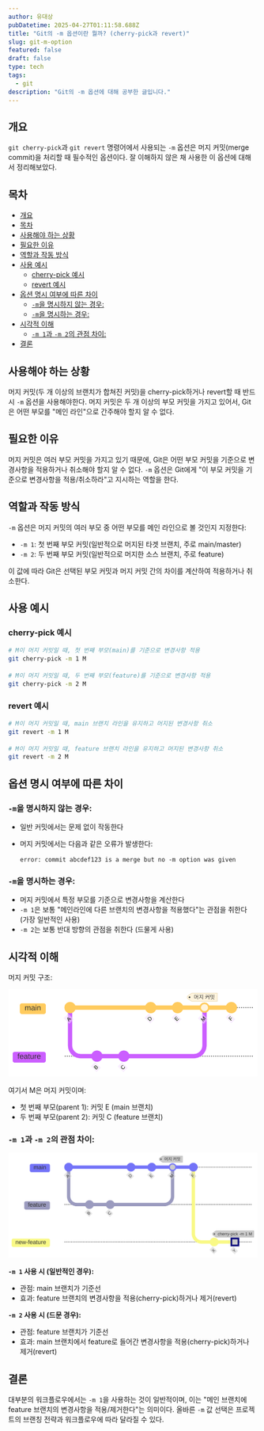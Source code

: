 ```yaml
---
author: 유대상
pubDatetime: 2025-04-27T01:11:58.688Z
title: "Git의 -m 옵션이란 뭘까? (cherry-pick과 revert)"
slug: git-m-option
featured: false
draft: false
type: tech
tags:
  - git
description: "Git의 -m 옵션에 대해 공부한 글입니다."
---
```


## 개요

`git cherry-pick`과 `git revert` 명령어에서 사용되는 `-m` 옵션은 머지 커밋(merge commit)을 처리할 때 필수적인 옵션이다. 잘 이해하지 않은 채 사용한 이 옵션에 대해서 정리해보았다.

## 목차

- [개요](#개요)
- [목차](#목차)
- [사용해야 하는 상황](#사용해야-하는-상황)
- [필요한 이유](#필요한-이유)
- [역할과 작동 방식](#역할과-작동-방식)
- [사용 예시](#사용-예시)
  - [cherry-pick 예시](#cherry-pick-예시)
  - [revert 예시](#revert-예시)
- [옵션 명시 여부에 따른 차이](#옵션-명시-여부에-따른-차이)
  - [`-m`을 명시하지 않는 경우:](#-m을-명시하지-않는-경우)
  - [`-m`을 명시하는 경우:](#-m을-명시하는-경우)
- [시각적 이해](#시각적-이해)
  - [`-m 1`과 `-m 2`의 관점 차이:](#-m-1과--m-2의-관점-차이)
- [결론](#결론)

## 사용해야 하는 상황

머지 커밋(두 개 이상의 브랜치가 합쳐진 커밋)을 cherry-pick하거나 revert할 때 반드시 `-m` 옵션을 사용해야한다. 머지 커밋은 두 개 이상의 부모 커밋을 가지고 있어서, Git은 어떤 부모를 "메인 라인"으로 간주해야 할지 알 수 없다.

## 필요한 이유

머지 커밋은 여러 부모 커밋을 가지고 있기 때문에, Git은 어떤 부모 커밋을 기준으로 변경사항을 적용하거나 취소해야 할지 알 수 없다. `-m` 옵션은 Git에게 "이 부모 커밋을 기준으로 변경사항을 적용/취소하라"고 지시하는 역할을 한다.

## 역할과 작동 방식

`-m` 옵션은 머지 커밋의 여러 부모 중 어떤 부모를 메인 라인으로 볼 것인지 지정한다:

- `-m 1`: 첫 번째 부모 커밋(일반적으로 머지된 타겟 브랜치, 주로 main/master)
- `-m 2`: 두 번째 부모 커밋(일반적으로 머지한 소스 브랜치, 주로 feature)

이 값에 따라 Git은 선택된 부모 커밋과 머지 커밋 간의 차이를 계산하여 적용하거나 취소한다.

## 사용 예시

### cherry-pick 예시

```bash
# M이 머지 커밋일 때, 첫 번째 부모(main)를 기준으로 변경사항 적용
git cherry-pick -m 1 M

# M이 머지 커밋일 때, 두 번째 부모(feature)를 기준으로 변경사항 적용
git cherry-pick -m 2 M
```

### revert 예시

```bash
# M이 머지 커밋일 때, main 브랜치 라인을 유지하고 머지된 변경사항 취소
git revert -m 1 M

# M이 머지 커밋일 때, feature 브랜치 라인을 유지하고 머지된 변경사항 취소
git revert -m 2 M
```

## 옵션 명시 여부에 따른 차이

### `-m`을 명시하지 않는 경우:

- 일반 커밋에서는 문제 없이 작동한다
- 머지 커밋에서는 다음과 같은 오류가 발생한다:

  ```
  error: commit abcdef123 is a merge but no -m option was given
  ```

### `-m`을 명시하는 경우:

- 머지 커밋에서 특정 부모를 기준으로 변경사항을 계산한다
- `-m 1`은 보통 "메인라인에 다른 브랜치의 변경사항을 적용했다"는 관점을 취한다 (가장 일반적인 사용)
- `-m 2`는 보통 반대 방향의 관점을 취한다 (드물게 사용)

## 시각적 이해

머지 커밋 구조:

![](./commit-flow.svg)

여기서 M은 머지 커밋이며:

- 첫 번째 부모(parent 1): 커밋 E (main 브랜치)
- 두 번째 부모(parent 2): 커밋 C (feature 브랜치)

### `-m 1`과 `-m 2`의 관점 차이:

![](./commit-cherry-pick-example.svg)

**`-m 1` 사용 시 (일반적인 경우):**

- 관점: main 브랜치가 기준선
- 효과: feature 브랜치의 변경사항을 적용(cherry-pick)하거나 제거(revert)

**`-m 2` 사용 시 (드문 경우):**

- 관점: feature 브랜치가 기준선
- 효과: main 브랜치에서 feature로 들어간 변경사항을 적용(cherry-pick)하거나 제거(revert)

## 결론

대부분의 워크플로우에서는 `-m 1`을 사용하는 것이 일반적이며, 이는 "메인 브랜치에 feature 브랜치의 변경사항을 적용/제거한다"는 의미이다. 올바른 `-m` 값 선택은 프로젝트의 브랜칭 전략과 워크플로우에 따라 달라질 수 있다.
